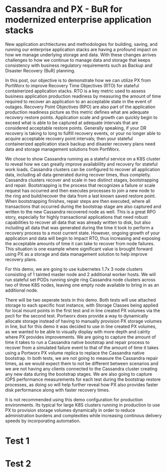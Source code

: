 # Cassandra and PX - BuR for modernized enterprise application stacks

New application archtiectures and methodologies for building, saving, and running our enterprise application stacks are having a profound impact on how we manage underlying storage and data.   With these changes arrives challenges to how we continue to manage data and storage that keeps consistency with business regulatory requirements such as Backup and Disaster Recovery (BuR) planning.   

In this post, our objective is to demonstrate how we can utilize PX from PortWorx to improve Recovery Time Objectives (RTO) for stateful containerized application stacks.    RTO is a key metric used to assess business application production readiness by measuring the amount of time required to recover an application to an acceptable state in the event of outages.  Recovery Point Objectives (RPO) are also part of the application production readiness picture as this metric defines what are adequate recovery restore points.  Application scale and growth can quickly begin to exceed what is able to be captured at adequate intervals that are considered acceptable restore points.   Generally speaking, if your DR recovery is taking to long to fulfill recovery events, or your no longer able to acquire acceptable recovery point intervals; then your stateful containerized application stack backup and disaster recovery plans need data and storage management solutions from PortWorx.   

We chose to show Cassandra running as a stateful service on a K8S cluster to reveal how we can greatly improve availablility and recovery for stateful work loads.  Cassandra clusters can be configured to recover all application data, including all data generated during  recover times, thus completly.   Cassandra clusters recover and scale in two distinct stages, bootstrapping and repair.   Bootstrapping is the process that recognizes a failure or scale request has occurred and then executes processes to join a new node to the ring and build/recover the data from a last known saved restore point.   When bootstrapping finishes, repair steps are then executed, where all transactions that occurred during the bootstrap stage are also captured and written to the new Cassandra recovered node as well.   This is a great RPO story, especially for highly transactional applications that need robust capabilities to recover all data that was already written to disk, but also including all data that was generated during the time it took to perform a recovery process to a most current state.  However, ongoing growth of your application and data will begin to impact RTO, thus increasing and exposing the acceptable amounts of time it can take to recover from node failures.  This situation is one example where significant value is brought forward using PX as a storage and data management solution to help improve recovery plans.   

For this demo, we are going to use kubernetes 1.7x 3 node clusters consisting of 1 tainted master node and 2 additional worker hosts.  We will run stateful set PODs running single ring Cassandra node clusters across two of three K8S nodes, leaving one empty node available to bring in as an additional node.

There will be two seperate tests in this demo.  Both tests will use attached storage to each specific host instance, with Storage Classes being applied for local mount points in the first test and in line created PX volumes via the pxcli for the second test.   Portworx does provide a way to dynamically allocate storage instead of having to manually provision PX storage volumes in line, but for this demo it was decided to use in line created PX volumes, as we wanted to be able to visually display with more depth and calrity where PX provides improvements.   We are going to capture the amount of time it takes to run a Cassandra native bootstrap and repair process to recover from a simulated failure event to that of the amount of time it takes using a Portworx PX volume replica to replace the Cassandra native bootstrap.  In both tests, we are not going to measure the Cassandra repair times, as we would expect them to not be different between scenarios and we are not having any clients connected to the Cassandra cluster creating any new data during the bootstrap stages.  We are also going to capture IOPS performance measurements for each test during the bootstrap restore processes, as doing so will help further reveal how PX also provides faster disk performance along with faster recovery times.     

It is not recommended using this demo confguration for production environments.  Its typical for large K8S clusters running in production to use PX to provision storage volumes dynamically in order to reduce administration burdens and complexities while increasing continous delivery speeds by incorporating automation.  

# Test 1



# Test 2








